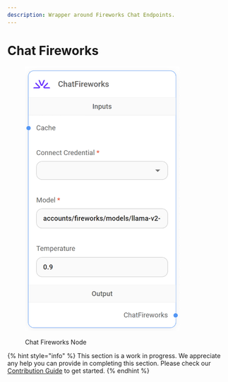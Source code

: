 ```yaml
---
description: Wrapper around Fireworks Chat Endpoints.
---
```


# Chat Fireworks

<figure><img src="../../../.gitbook/assets/up-003.png" alt="" width="350"><figcaption><p>Chat Fireworks Node</p></figcaption></figure>

{% hint style="info" %}
This section is a work in progress. We appreciate any help you can provide in completing this section. Please check our [Contribution Guide](../../../contributing/) to get started.
{% endhint %}
